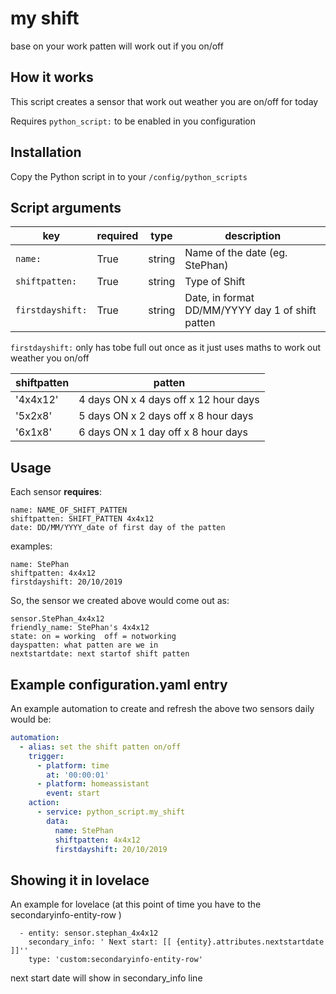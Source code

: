 # my shift
base on your work patten will work out if you on/off

## How it works
This script creates a sensor that work out weather you are on/off for today

Requires `python_script:` to be enabled in you configuration

## Installation
Copy the Python script in to your `/config/python_scripts`

## Script arguments
key | required | type | description
-- | -- | -- | --
`name:` | True | string | Name of the date (eg. StePhan)
`shiftpatten:` | True | string | Type of Shift  
`firstdayshift:` | True | string | Date, in format DD/MM/YYYY day 1 of shift patten

`firstdayshift:` only has tobe full out once as it just uses maths to work out weather you on/off


shiftpatten | patten
--|--
'4x4x12'|    4 days ON x 4 days off x 12 hour days 
'5x2x8'|    5 days ON x 2 days off x 8 hour days 
'6x1x8' |    6 days ON x 1 day off x 8 hour days 

## Usage
Each sensor **requires**:

```
name: NAME_OF_SHIFT_PATTEN
shiftpatten: SHIFT_PATTEN 4x4x12
date: DD/MM/YYYY_date of first day of the patten
```

examples:

```
name: StePhan
shiftpatten: 4x4x12
firstdayshift: 20/10/2019
```
So, the sensor we created above would come out as:

```
sensor.StePhan_4x4x12
friendly_name: StePhan's 4x4x12
state: on = working  off = notworking
dayspatten: what patten are we in
nextstartdate: next startof shift patten
```
## Example configuration.yaml entry
An example automation to create and refresh the above two sensors daily would be:

```yaml
automation:
  - alias: set the shift patten on/off
    trigger:
      - platform: time
        at: '00:00:01'
      - platform: homeassistant
        event: start
    action:
      - service: python_script.my_shift
        data:
          name: StePhan
          shiftpatten: 4x4x12
          firstdayshift: 20/10/2019
```
## Showing it in lovelace
An example for lovelace
(at this point of time you have to the secondaryinfo-entity-row )

```
  - entity: sensor.stephan_4x4x12
    secondary_info: ' Next start: [[ {entity}.attributes.nextstartdate ]]''
    type: 'custom:secondaryinfo-entity-row'
```
next start date will show in secondary_info line
